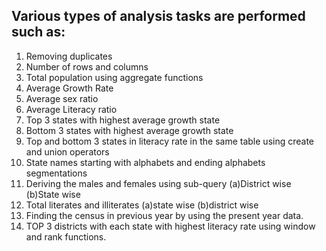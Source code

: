 ## Various types of analysis tasks are performed such as:
1. Removing duplicates
2. Number of rows and columns
3. Total population using aggregate functions
4. Average Growth Rate
5. Average sex ratio
6. Average Literacy ratio
7. Top 3 states with highest average growth state
8. Bottom 3 states with highest average growth state
9. Top and bottom 3 states in literacy rate in the same table using create and union operators
10. State names starting with alphabets and ending alphabets segmentations
11. Deriving the males and females using sub-query
   (a)District wise
   (b)State wise
12. Total literates and illiterates
   (a)state wise 
   (b)district wise
13. Finding the census in previous year by using the present year data.
14. TOP 3 districts with each state with highest literacy rate using window and rank functions.
